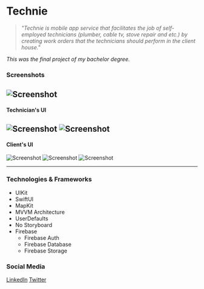 # Technie

> *"Technie is mobile app service that facilitates the job of 
self-employed technicians (plumber, cable tv, stove repair and etc.) 
by creating work orders that the technicians
should perform in the client house."*

*This was the final project of my bachelor degree.*

### Screenshots
![Screenshot](https://res.cloudinary.com/valtermachado/image/upload/v1626248209/GitHub%20ReadMe%20Pics/welcome_screen_bytixv.png)
---
#### Technician's UI
![Screenshot](https://res.cloudinary.com/valtermachado/image/upload/v1626248208/GitHub%20ReadMe%20Pics/technician1_fmwgch.png)
![Screenshot](https://res.cloudinary.com/valtermachado/image/upload/v1626248204/GitHub%20ReadMe%20Pics/techncian2.1_begake.png)
---
#### Client's UI
![Screenshot](https://res.cloudinary.com/valtermachado/image/upload/v1626248209/GitHub%20ReadMe%20Pics/client1_thtdtn.png)
![Screenshot](https://res.cloudinary.com/valtermachado/image/upload/v1626248212/GitHub%20ReadMe%20Pics/client2_esixkw.png)
![Screenshot](https://res.cloudinary.com/valtermachado/image/upload/v1626248212/GitHub%20ReadMe%20Pics/client3_rl2xte.png)

---

### Technologies & Frameworks
* UIKit
* SwiftUI
* MapKit
* MVVM Architecture
* UserDefaults
* No Storyboard
* Firebase
    * Firebase Auth 
    * Firebase Database
    * Firebase Storage

### Social Media
[LinkedIn](https://www.linkedin.com/in/valter-a-machado/)
[Twitter](https://twitter.com/valtermachadovm)
